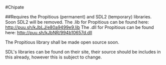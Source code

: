 #Chipate

##Requires the Propitious (permanent) and SDL2 (temporary) libraries. Soon SDL2 will be removed.
The .lib for Propitious can be found here:
	http://puu.sh/kJbLJ/e80a9499e9.lib
The .dll for Propitious can be found here:
	http://puu.sh/kJbNR/994b10657d.dll
	
The Propitious library shall be made open source soon.

SDL's libraries can be found on their site, their source should be includes in this already, however this is subject to change.